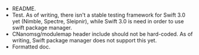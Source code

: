 - README.
- Test. As of writing, there isn't a stable testing framework for Swift 3.0
  yet (Nimble, Spectre, Sleipnir), while Swift 3.0 is need in order to use
  swift package manager.
- CNanomsg/modulemap header include should not be hard-coded. As of writing,
  Swift package manager does not support this yet.
- Formatted doc.
